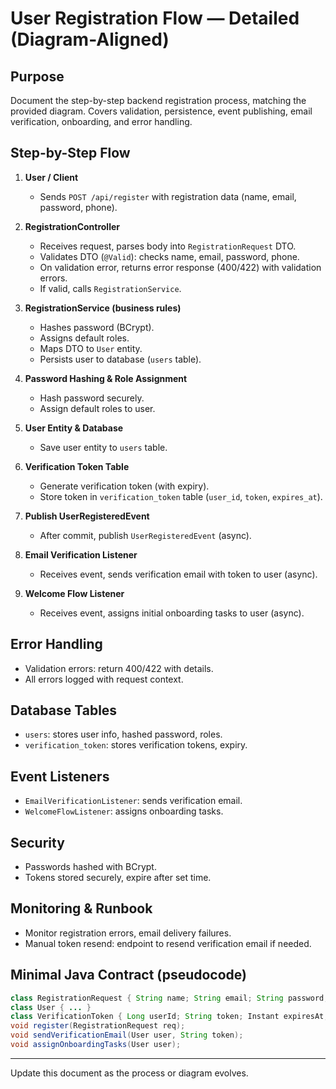 # User Registration Flow — Detailed (Diagram-Aligned)

## Purpose
Document the step-by-step backend registration process, matching the provided diagram. Covers validation, persistence, event publishing, email verification, onboarding, and error handling.

## Step-by-Step Flow

1. **User / Client**
   - Sends `POST /api/register` with registration data (name, email, password, phone).

2. **RegistrationController**
   - Receives request, parses body into `RegistrationRequest` DTO.
   - Validates DTO (`@Valid`): checks name, email, password, phone.
   - On validation error, returns error response (400/422) with validation errors.
   - If valid, calls `RegistrationService`.

3. **RegistrationService (business rules)**
   - Hashes password (BCrypt).
   - Assigns default roles.
   - Maps DTO to `User` entity.
   - Persists user to database (`users` table).

4. **Password Hashing & Role Assignment**
   - Hash password securely.
   - Assign default roles to user.

5. **User Entity & Database**
   - Save user entity to `users` table.

6. **Verification Token Table**
   - Generate verification token (with expiry).
   - Store token in `verification_token` table (`user_id`, `token`, `expires_at`).

7. **Publish UserRegisteredEvent**
   - After commit, publish `UserRegisteredEvent` (async).

8. **Email Verification Listener**
   - Receives event, sends verification email with token to user (async).

9. **Welcome Flow Listener**
   - Receives event, assigns initial onboarding tasks to user (async).

## Error Handling
- Validation errors: return 400/422 with details.
- All errors logged with request context.

## Database Tables
- `users`: stores user info, hashed password, roles.
- `verification_token`: stores verification tokens, expiry.

## Event Listeners
- `EmailVerificationListener`: sends verification email.
- `WelcomeFlowListener`: assigns onboarding tasks.

## Security
- Passwords hashed with BCrypt.
- Tokens stored securely, expire after set time.

## Monitoring & Runbook
- Monitor registration errors, email delivery failures.
- Manual token resend: endpoint to resend verification email if needed.

## Minimal Java Contract (pseudocode)
```java
class RegistrationRequest { String name; String email; String password; String phone; }
class User { ... }
class VerificationToken { Long userId; String token; Instant expiresAt; }
void register(RegistrationRequest req);
void sendVerificationEmail(User user, String token);
void assignOnboardingTasks(User user);
```

---
Update this document as the process or diagram evolves.
